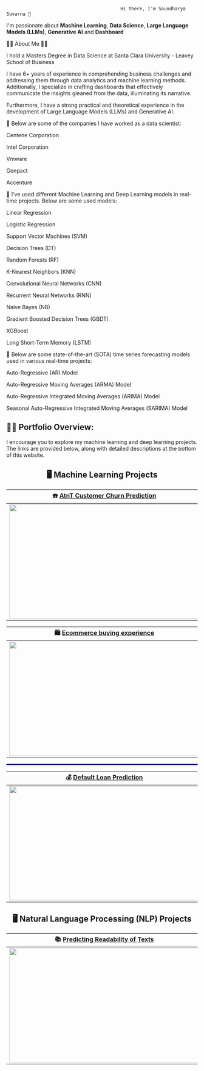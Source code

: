                                                        
                                              Hi there, I'm Soundharya Suvarna 👋

I'm passionate about __Machine Learning__, __Data Science__, __Large Language Models (LLMs)__, __Generative AI__ and __Dashboard__

🙋‍♂️ About Me 💼🎒

I hold a Masters Degree in Data Science at Santa Clara University - Leavey School of Business

I have 6+ years of experience in comprehending business challenges and addressing them through data analytics and machine learning methods. Additionally, I specialize in crafting dashboards that effectively communicate the insights gleaned from the data, illuminating its narrative.

Furthermore, I have a strong practical and theoretical experience in the development of Large Language Models (LLMs) and Generative AI.

🔭 Below are some of the companies I have worked as a data scientist:

Centene Corporation

Intel Corporation

Vmware

Genpact

Accenture

🔭 I've used different Machine Learning and Deep Learning models in real-time projects. Below are some used models:

Linear Regression

Logistic Regression

Support Vector Machines (SVM)

Decision Trees (DT)

Random Forests (RF)

K-Nearest Neighbors (KNN)

Convolutional Neural Networks (CNN)

Recurrent Neural Networks (RNN)

Naive Bayes (NB)

Gradient Boosted Decision Trees (GBDT)

XGBoost

Long Short-Term Memory (LSTM)

🔭 Below are some state-of-the-art (SOTA) time series forecasting models used in various real-time projects:

Auto-Regressive (AR) Model

Auto-Regressive Moving Averages (ARMA) Model

Auto-Regressive Integrated Moving Averages (ARIMA) Model

Seasonal Auto-Regressive Integrated Moving Averages (SARIMA) Model

## 💼🎒 Portfolio Overview:

I encourage you to explore my machine learning and deep learning projects. The links are provided below, along with detailed descriptions at the bottom of this website. 


<h2 align = "center"> 🖥 Machine Learning Projects </h2> 


| ☎️ [AtnT Customer Churn Prediction](https://github.com/soundharyasuvarna/ATnT-customer-churn-analysis)|
| :-: |
[<img src = "https://github.com/soundharyasuvarna/Images/blob/main/Predicting-Churn.jpg" width = 500 height = 300/>](https://github.com/soundharyasuvarna/ATnT-customer-churn-analysis)|

| 🛍 [Ecommerce buying experience](https://github.com/soundharyasuvarna/ecommerce-store-buying-experience)| 
| :-: |
| [<img src = "https://github.com/soundharyasuvarna/Images/blob/main/shopping.jpg" width = 500 height = 300/>](https://github.com/soundharyasuvarna/ecommerce-store-buying-experience)| 
<hr style="border:0.01px solid blue">

| 💰 [Default Loan Prediction](https://github.com/soundharyasuvarna/Default-Loan-Prediction-)|
| :-: |
| [<img src = "https://github.com/soundharyasuvarna/Images/blob/main/loan.jpg" width = 500 height = 300/>](https://github.com/soundharyasuvarna/Default-Loan-Prediction-)| 

<h2 align = "center"> 🖥 Natural Language Processing (NLP) Projects</h2> 

| 📚 [Predicting Readability of Texts](https://github.com/soundharyasuvarna/Predicting-readlity-of-texts---NLP)|
| :-: |
| [<img src = "https://github.com/soundharyasuvarna/Images/blob/main/predictablity.jpg" height = 300 width = 500/>](https://github.com/soundharyasuvarna/Predicting-readlity-of-texts---NLP)| 
